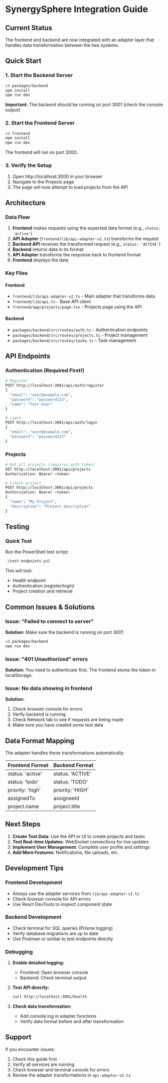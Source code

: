 # SynergySphere Integration Guide

## Current Status
The frontend and backend are now integrated with an adapter layer that handles data transformation between the two systems.

## Quick Start

### 1. Start the Backend Server
```bash
cd packages/backend
npm install
npm run dev
```

**Important:** The backend should be running on port 3001 (check the console output)

### 2. Start the Frontend Server
```bash
cd frontend
npm install
npm run dev
```

The frontend will run on port 3000.

### 3. Verify the Setup
1. Open http://localhost:3000 in your browser
2. Navigate to the Projects page
3. The page will now attempt to load projects from the API

## Architecture

### Data Flow
1. **Frontend** makes requests using the expected data format (e.g., `status: 'active'`)
2. **API Adapter** (`frontend/lib/api-adapter-v2.ts`) transforms the request
3. **Backend API** receives the transformed request (e.g., `status: 'ACTIVE'`)
4. **Backend** returns data in its format
5. **API Adapter** transforms the response back to frontend format
6. **Frontend** displays the data

### Key Files

#### Frontend
- `frontend/lib/api-adapter-v2.ts` - Main adapter that transforms data
- `frontend/lib/api.ts` - Base API client
- `frontend/app/projects/page.tsx` - Projects page using the API

#### Backend
- `packages/backend/src/routes/auth.ts` - Authentication endpoints
- `packages/backend/src/routes/projects.ts` - Project management
- `packages/backend/src/routes/tasks.ts` - Task management

## API Endpoints

### Authentication (Required First!)
```bash
# Register
POST http://localhost:3001/api/auth/register
{
  "email": "user@example.com",
  "password": "password123",
  "name": "Test User"
}

# Login
POST http://localhost:3001/api/auth/login
{
  "email": "user@example.com",
  "password": "password123"
}
```

### Projects
```bash
# Get all projects (requires auth token)
GET http://localhost:3001/api/projects
Authorization: Bearer <token>

# Create project
POST http://localhost:3001/api/projects
Authorization: Bearer <token>
{
  "name": "My Project",
  "description": "Project description"
}
```

## Testing

### Quick Test
Run the PowerShell test script:
```powershell
.\test-endpoints.ps1
```

This will test:
- Health endpoint
- Authentication (register/login)
- Project creation and retrieval

## Common Issues & Solutions

### Issue: "Failed to connect to server"
**Solution:** Make sure the backend is running on port 3001
```bash
cd packages/backend
npm run dev
```

### Issue: "401 Unauthorized" errors
**Solution:** You need to authenticate first. The frontend stores the token in localStorage.

### Issue: No data showing in frontend
**Solution:** 
1. Check browser console for errors
2. Verify backend is running
3. Check Network tab to see if requests are being made
4. Make sure you have created some test data

## Data Format Mapping

The adapter handles these transformations automatically:

| Frontend Format | Backend Format |
|----------------|----------------|
| status: 'active' | status: 'ACTIVE' |
| status: 'todo' | status: 'TODO' |
| priority: 'high' | priority: 'HIGH' |
| assignedTo | assigneeId |
| project.name | project.title |

## Next Steps

1. **Create Test Data**: Use the API or UI to create projects and tasks
2. **Test Real-time Updates**: WebSocket connections for live updates
3. **Implement User Management**: Complete user profile and settings
4. **Add More Features**: Notifications, file uploads, etc.

## Development Tips

### Frontend Development
- Always use the adapter services from `lib/api-adapter-v2.ts`
- Check browser console for API errors
- Use React DevTools to inspect component state

### Backend Development
- Check terminal for SQL queries (Prisma logging)
- Verify database migrations are up to date
- Use Postman or similar to test endpoints directly

### Debugging
1. **Enable detailed logging:**
   - Frontend: Open browser console
   - Backend: Check terminal output

2. **Test API directly:**
   ```bash
   curl http://localhost:3001/health
   ```

3. **Check data transformation:**
   - Add console.log in adapter functions
   - Verify data format before and after transformation

## Support

If you encounter issues:
1. Check this guide first
2. Verify all services are running
3. Check browser and terminal console for errors
4. Review the adapter transformations in `api-adapter-v2.ts`
